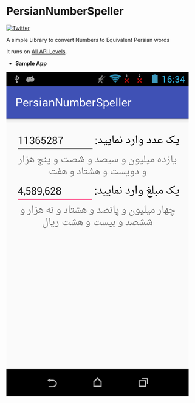 # PersianNumberSpeller
[![Twitter](https://img.shields.io/badge/Twitter-@xo0ps-blue.svg?style=flat)](http://twitter.com/xo0ps)

A simple Library to convert Numbers to Equivalent Persian words

It runs on [All API Levels](http://developer.android.com/guide/topics/manifest/uses-sdk-element.html#ApiLevels).

 - **Sample App**
 
![alt tag](https://raw.githubusercontent.com/xo0ps/PersianNumberSpeller/master/screenshot.png)

